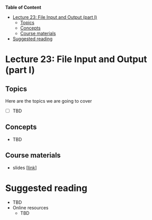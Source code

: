 
**Table of Content**
- [Lecture 23: File Input and Output (part I)](#lecture-23-file-input-and-output-part-i)
  - [Topics](#topics)
  - [Concepts](#concepts)
  - [Course materials](#course-materials)
- [Suggested reading](#suggested-reading)

# Lecture 23: File Input and Output (part I)

## Topics
Here are the topics we are going to cover
* [ ] TBD


## Concepts
* TBD


## Course materials
* slides [[link](TBD)]

# Suggested reading
* TBD
* Online resources
  * TBD
